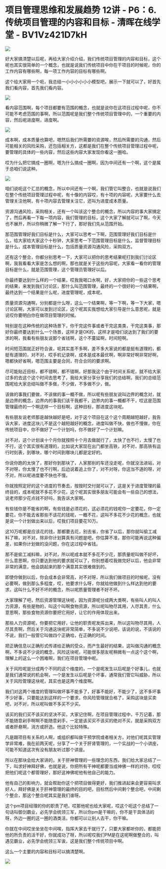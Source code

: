 # 项目管理思维和发展趋势 12讲 - P6：6.传统项目管理的内容和目标 - 清晖在线学堂 - BV1Vz421D7kH

![](img/ec154abc74489f2e55ad49d812a8f4b6_0.png)

好大家搞清楚以后呢，再给大家介绍介绍，我们传统项目管理的内容和目标，这个呢也其实很简单的一个概念，也就是说我们传统项目中你在干项目的时候呢，你的工作内容有哪些啊，每一项工作内容的目标有哪些啊。

这个给大家用一个呃，我总结一小小小小小小模型吧，展示一下就可以了，好首先我们看内容，首先我们看内容。

![](img/ec154abc74489f2e55ad49d812a8f4b6_2.png)

看内容范围啊，每个项目都要有范围的概念，也就是说你在这项目过程中呢，你不可能不考虑范围的事啊，所以范围呢是我们整个传统项目管理中的，一个重要的内容，然后呢进度啊，进度啊。



![](img/ec154abc74489f2e55ad49d812a8f4b6_4.png)

成本啊，成本质量也算吧，嗯然后我们所需要的资源唉，然后所需要的沟通，然后可能相关的风险采购，还包括相关方，这都是我们在整个传统项目管理过程中呢，要管理的具体的一些内容，然后这些内容大家发现你看这一圈哈。

哎为什么把它搞成一圈啊，嗯为什么搞成一圈啊，因为中间还有一个啊，这个是属于总咱们说这种。

![](img/ec154abc74489f2e55ad49d812a8f4b6_6.png)

咱们说呃这个汇总的概念，所以中间还有一个啊，我们管它叫整合，也就是说我们在整个传统项目管理过程中呢，有十像的内容哎，有十项的内容呢，大家要什么去管理关注他啊，有十项内容去管理关注它，还叫为进度成本质量。

资源沟通风险，采购相关，还有一个叫该这个整合的概念，所以内容的事大家搞定了，然后再看一下每一项内容，我们管理的目标，这个大家了解就可以了啊，今天也不展开，所以你稍微了解一下行了，那好我们先从范围开始。

那范围管理好我们目标是什么，大家可以思考一下啊，范围管理好我们目标是什么，给大家给大家这个十秒钟，大家思考一下范围管理目标是什么，监督管理目标是什么，成本管理目标是什么，包括质量资源沟通风险，采购双方。

还有这个整合，你都分别思考一下，大家可以把你的思考结果呢打到我们讨论区啊，我我看看大家是怎么想的啊，那也就是关于这些内容呢，大家看一看你的管理目标是什么，就是范围管理，这个管理员管理好以后。

你最终要达到什么样的一个结果，哎我我喝口水啊，好，大家把你的一些这个思考的结果，来发到我们讨论区，那什么叫范围管理，最终的一个很好的一个结果啊，最终达到一个结果是什么呢，进度管理呢，成本呢。

质量资源沟通啊，分别都是什么呀，这么一个结果啊，等一下啊，等一下大家，嗯讨论区啊，大家可以发到讨论区，这个呢其实我想给大家引导是什么意思呢，就是说哎你要明白你在做项目管理的时候。

特别是在这种传统的这种场景下，你干完这件事或者干完这类类，干完这类事，那好你最终要达到什么一个场景，这样才是OK的，这样才是咱们说达到了我们的要求的啊，我看有些朋友说那个省钱啊，这个不蔓延啊，时间短啊。

时间短范围就正好符合诶，呃其实差不多啊，差不多大家说的都是挺有道理的，都挺有道理的，对不对，哎手机记录啊，成本是成本最优啊，啊非常好啊非常好啊，嗯都快好省啊，嗯范围主要是合同，符合合同的要求啊。

尽可能贴近目标，都不错啊，都不错啊，好那我这个由于时间关系呢，就不给大家过多的去这个这个时间去思考了，我给大家分享分享我们的总结啊，我们的总结范围呢给大家总结叫做不多做，不少做，不多做不少，做。

该做的事我们要做，不该做的事一概不做，所以呢有些朋友说叫边界的概念对，就是边界的概念，边界内的事我们该干我都干，边界内的事一概都不干，哎这是范围管理最终的一个啊这样一个目标啊，这种目标，那进度这块呢。

有些朋友说老师那是越快越好是吧，对于这个项目在这个这个周期越短越好，我告诉大家，进度这块儿不是这个越短越好的概念，进度叫做不快，做也不慢做，你在传统项目中，你不做好了一个计划吗，你不做好了一个计划嘛。

对不对，这个计划诶十个月你就按照十个月去做就行了，太快了也不行，太慢了也不行，这个其实很有道理的，比如说大家现在出门都坐高铁，对不对，那高铁有运行时刻表，到哪块，哪个时间到哪块儿都是定好的。

你说你跑的太快了，那好你到那块了，人家那别的车还没走呢，你就没法进站，对不对呀，你太慢了也不行啊，后边说着追上你了，对不对呀，你这当不道的呀，对不对，所以呢进度要不快也不慢。

你就按照定好的这个进度的节奏去，按按时交付就可以了，这是关于进度管理的最终目的，成本呢就不多花不少花，这个呢其实很多朋友可能会有一些自己的想法，说老师那少花点钱不好吗，我告诉大家啊。

有些钱你是不能省的啊，有些钱是必须花的，这必须花的钱呢你一定要花，你一定要花，你不能去省那些不该花的钱呢，一概不花，这叫不多花不少花的概念，也就是说一个计划做出来以后，哎我们项目要花10万。

这10万呢都是应该花的钱，那都要去花，别去省，你省了以后，那你就叫偷工减料了嘛，对不对，除非你计划算真有问题是吧，你估算不准，那你可能再说这种偏差，如果你计划做的没问题，你在这过程中省钱。

那不是偷工减料嘛，对不对，所以呢成本就不多花不少花，那质量呢叫做不好坏，什么意思啊，你只要达到他的要求就可以了，你别想着哎我做完好以后，他会非常非常的满意，他会跳起来的那个满意其实很难做到的。

即使你做到以后，你会成本会非常高，对不对呀，所以我们做项目的时候呢，没有必要啊，做到那么多程度，哎，他要求什么呀，你就给他做到什么样达到他的要求，这叫什么不好不坏的概念，所以呢质量管理者不好不坏。

大家理解了吧，然后资源管理这块呢，因为资源呢分成两大类啊，有些叫人的叫人力资源，有些是物的，叫这个叫啊食物资源，所以呢叫物尽其用，人尽其责，什么意思啊，那些食物资源你要把它用好，让它的作用体现出来。

那些人力资源呢，你要把它用好，让他的职责呢发挥出来，所以这叫物尽其用，人尽其责啊，然后关于沟通这块呢非常简单，不多说不少说吧，该说的说，不该说的不说，我们一般管它叫做四个正确哈，在正确的时间。

把正确信息以正确形式传递给正确的受众，而产生最好的结果，这叫做沟通的概念啊，不多说不少说的概念，风险这块呢，可能很多朋友呢稍微有一点这个这个啊，理解上的这么一个困难啊，我们在项目管理中呢。

关于风险呢是分成两个不同的这个维度的，一个是呢发生以后呢是个好事儿，也就是我们通常说的机会啊，一个是发生以后呢是个坏事，通常我们管它叫威胁，所以关于风险管理这块呢，其实也是这两个维度啊。

我们对这两个维度的管理叫做坏事不能多了，好事不能好，不能少了，这不多坏事不少好事，只要能达到这样的一个要求，你风险管理就合格了，采购这块是买卖吧，对不对，所以呢叫做不多买不少买。

该买的我们买不该买的坚决不买，大家记住啊，在项目管理过程中，千万记着，那不能随意剁手啊啊不能随意剁手，一定是该买买不该买的绝对不买，就是采购双方或者肝悬啊，消方或肝选，他这个比较特殊。

凡是跟项目有关系的人啊，或组织都叫做干预学院或者相关方，对他们呢其实管理学非常难，我在前两天呢，分享了一个关于肝肾管理的，一个实战的一个小讲座，可能不知道这次有没有朋友听过那个讲座。

所以在那块会给大家讲的，关于肝神管理的一些理念的东西，我们给大家总结了一下，叫求好神拜好佛，也就是说，你把所有干神呢都要当成神佛一样的对待，哎哎把他们呢这个都管理好，那好这神佛呢他有他自己的能力。

他有自己的影响力，就会帮助你这个把项目做得更好，我们推进起来会更容易叫求好人，拜好佛是关于肝神管理的最终的目的吧，目标然后中间剩个整合吧，中间剩个整合，那这个整合呢其实是我们谁呀。

这个pm项目经理的你的职责了吧，哎那他呢也给大家呢，哎这个呃这个总结了一句话叫御剑霸业，必先学会统领三军，所以你pm是干嘛的，你不是干具体活的呀，外边一圈的这一圈的酒类活，你都可以让别人去干，你干嘛。

你就在中间哎坐坐坐在中间唉，指挥大家去干就行了，只要大家都听你的，都能把他的所负责的活干好，你就成功了呀，所以呢哎我们PM是在这呢啊做整合的，叫遇见霸业，必先学会统领三军诶，这是我们整个传统项目中啊。

这么一个主要的内容和目标可以搞清楚啊。

![](img/ec154abc74489f2e55ad49d812a8f4b6_8.png)
